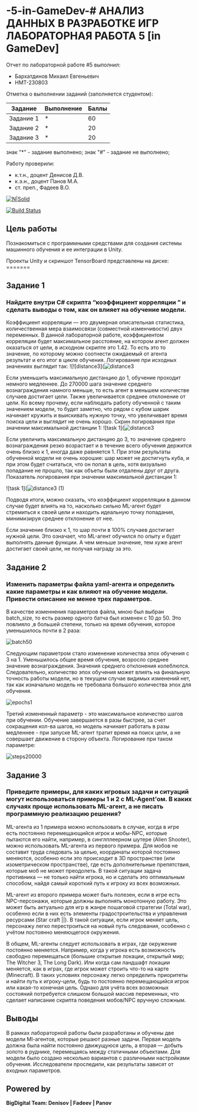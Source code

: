 # -5-in-GameDev-# АНАЛИЗ ДАННЫХ В РАЗРАБОТКЕ ИГР ЛАБОРАТОРНАЯ РАБОТА 5 [in GameDev]
Отчет по лабораторной работе #5 выполнил:
- Бархатдинов Михаил Евгеньевич
- НМТ-230803

Отметка о выполнении заданий (заполняется студентом):

| Задание | Выполнение | Баллы |
| ------ | ------ | ------ |
| Задание 1 | * | 60 |
| Задание 2 | * | 20 |
| Задание 3 | * | 20 |

знак "*" - задание выполнено; знак "#" - задание не выполнено;

Работу проверили:
- к.т.н., доцент Денисов Д.В.
- к.э.н., доцент Панов М.А.
- ст. преп., Фадеев В.О.

[![N|Solid](https://cldup.com/dTxpPi9lDf.thumb.png)](https://nodesource.com/products/nsolid)

[![Build Status](https://travis-ci.org/joemccann/dillinger.svg?branch=master)](https://travis-ci.org/joemccann/dillinger)

## Цель работы
Познакомиться с программными средствами для создания системы машинного обучения и ее интеграции в Unity.

Проекты Unity и скриншот TensorBoard представлены на диске: =======

## Задание 1
### Найдите внутри C# скрипта “коэффициент корреляции ” и сделать выводы о том, как он влияет на обучение модели.

Коэффициент корреляции — это двумерная описательная статистика, количественная мера взаимосвязи (совместной изменчивости) двух переменных. В данной лабораторной работе, коэффициентом корреляции будет максимальное расстояние, на котором агент должен оказаться от цели, в исходном скрипте это 1.42. То есть это то значение, по которому можно соотнести ожидаемый от агента результат и его итог в цикле обучения. Логирование при исходных значениях выглядит так:
![![distance3](![distance3](https://github.com/user-attachments/assets/8b349dc5-18f4-4d88-baf5-d851d1cab883)




Если уменьшить максимальную дистанцию до 1, обучение проходит немного медленнее. До 270000 шага значение среднего вознаграждения намного меньше, то есть агент в меньшем количестве случаев достигает цели. Также увеличивается среднее отклонение от цели. Ко всему прочему, если наблюдать работу обученной с таким значением модели, то будет заметно, что рядом с кубом шарик начинает кружить и выискивать нужную точку, что увеличивает время поиска цели и выглядит не очень хорошо. Скрин логирования при значении максимальной дистанции 1:
![task 1](![distance3](https://github.com/user-attachments/assets/1eb4c055-86b4-4eb4-a984-50388d738257)



Если увеличить максимальную дистанцию до 3, то значение среднего вознаграждения резко возрастает и в течение всего обучения держится очень близко к 1, иногда даже равняется 1. При этом результаты обученной модели не очень хорошие: шар может не достигнуть куба, и при этом будет считаться, что он попал в цель, хотя визуально попадание не прошло, так как объеты были отдалены друг от друга. Показатель логирования при значении максимальной дистанции 1:

![task 1](![distance3 (1)](https://github.com/user-attachments/assets/09a2a3cb-5cff-4fbd-bfb4-67d16f9d2cf3)


Подводя итоги, можно сказать, что коэффициент коррелляции в данном случае будет влиять на то, насколько сильно ML-агент будет стремиться к своей цели и находить идеальную точку попадания, минимизируя среднее отклонение от нее.

Если значение близко к 1, то шар почти в 100% случаев достигает нужной цели. Это означает, что ML-агент обучился по опыту и будет выполнять данные функции. А чем меньше значение, тем хуже агент достигает своей цели, не получая награду за это.

## Задание 2
### Изменить параметры файла yaml-агента и определить какие параметры и как влияют на обучение модели. Привести описание не менее трех параметров.

В качестве изменнения параметров файла, мною был выбран batch_size, то есть размер одного батча был изменен с 10 до 50. Это повлияло ,в большей степени, только на время обучения, которое уменьшилось почти в 2 раза:

![batch50](https://github.com/Thomas10622/Readme-5/blob/main/1.jpg)


Следующим параметром стало изменение количества эпох обучения с 3 на 1. Уменьшилось общее время обучения, возросло среднее значение вознаграждения. Значения среднего отклонения колеблются. Следовательно, количество эпох обучения может влиять на финальную точность работы модели, но в текущем случае видимых изменений нет, так как изначально модель не требовала большого количества эпох для обучения.

![epochs1](https://github.com/Thomas10622/Readme-5/blob/main/2.jpg)


Третий измененный параметр - это максимальное количество шагов при обучении. Обучение завершается в разы быстрее, за счет сокращения кол-ва шагов, но модель начинает работать в разы медленнее - при запуске ML-агент тратит время на поиск цели, а не совершает движение в сторону объекта. Логирование при таком параметре:

![steps20000](https://github.com/Thomas10622/Readme-5/blob/main/3.jpg)


## Задание 3
### Приведите примеры, для каких игровых задачи и ситуаций могут использоваться примеры 1 и 2 с ML-Agent’ом. В каких случаях проще использовать ML-агент, а не писать программную реализацию решения? 

ML-агента из 1 примера можно использовать в случае, когда в игре есть постоянно перемещающийся игрок и мобы-NPC, которые пытаются его найти, например, в синглплеерном шутере (Alien Shooter), можно использовать ML-агента из первого примера. Для мобов не составит труда следовать за целью, координаты которой постоянно меняются, особенно если это происходит в 3D пространстве (или изометрическом пространстве), где есть дополнительные препятствия, которые моб не может преодолеть. В такой ситуации задача противника — не только найти игрока, но и сделать это оптимальным способом, найдя самый короткий путь к игроку из всех возможных.

ML-агент из второго примера может быть полезен, если в игре есть NPC-персонажи, которые должны выполнять монотонную работу. Это может быть актуально для игр в жанре пошаговой стратегии (Total war), особенно если в них есть элементы градостроительства и управления ресурсами (Star craft ||). В такой ситуации, если игрок меняет цель, персонажу легко перестроиться на новый путь следования, особенно с учётом постоянно меняющегося окружения.

В общем, ML-агенты следует использовать в играх, где окружение постоянно меняется. Например, когда у игрока есть возможность свободно перемещаться (большие открытые локации, открытый мир; The Witcher 3, The Long Dark). Или когда сам ландшафт локации меняется, как в играх, где игрок может строить что-то на карте (Minecraft). В таких условиях персонажу легко определить приоритеты и найти путь к игроку-цели, будь то постоянно перемещающийся игрок или какая-то конечная цель. Однако для учёта всех возможных состояний потребуется слишком большой массив переменных, что сделает написание скрипта поведения мобов/NPC вручную сложным.

## Выводы

В рамках лабораторной работы были разработаны и обучены две модели Ml-агентов, которые решают разные задачи. Первая модель должна была найти постоянно движущуюся цель, а вторая — добыть золото в руднике, перемещаясь между статичными объектами. Для модели было создано несколько вариантов с различными настройками обучения. Исследователи проследили, как результаты зависят от входных параметров.


## Powered by

**BigDigital Team: Denisov | Fadeev | Panov**
